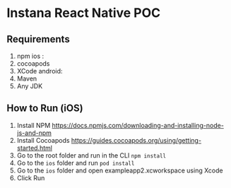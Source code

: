 # Instana React Native POC
## Requirements
1. npm
ios :
1. cocoapods
2. XCode
android:
1. Maven
2. Any JDK
## How to Run (iOS)
1. Install NPM 
https://docs.npmjs.com/downloading-and-installing-node-js-and-npm
2. Install Cocoapods
https://guides.cocoapods.org/using/getting-started.html
3. Go to the root folder and run in the CLI `npm install`
4. Go to the `ios` folder and run `pod install`
5. Go to the `ios` folder and open exampleapp2.xcworkspace using Xcode
6. Click Run
